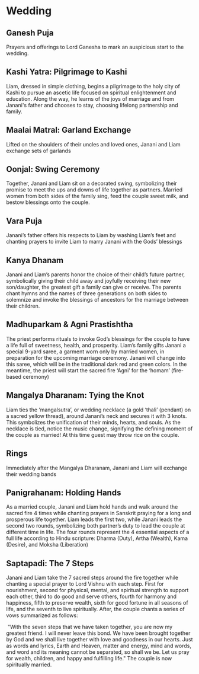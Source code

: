 # Wedding

## Ganesh Puja

Prayers and offerings to Lord Ganesha to mark an auspicious start to the wedding. 

## Kashi Yatra: Pilgrimage to Kashi

Liam, dressed in simple clothing, begins a pilgrimage to the holy city of Kashi to pursue an ascetic life focused on spiritual enlightenment and education. Along the way, he learns of the joys of marriage and from Janani's father and chooses to stay, choosing lifelong partnership and family. 

## Maalai Matral: Garland Exchange

Lifted on the shoulders of their uncles and loved ones, Janani and Liam exchange sets of garlands

## Oonjal: Swing Ceremony

Together, Janani and Liam sit on a decorated swing, symbolizing their promise to meet the ups and downs of life together as partners. Married women from both sides of the family sing, feed the couple sweet milk, and bestow blessings onto the couple. 

## Vara Puja

Janani’s father offers his respects to Liam by washing Liam’s feet and chanting prayers to invite Liam to marry Janani with the Gods’ blessings

## Kanya Dhanam

Janani and Liam’s parents honor the choice of their child’s future partner, symbolically giving their child away and joyfully receiving their new son/daughter, the greatest gift a family can give or receive. The parents chant hymns and the names of three generations on both sides to solemnize and invoke the blessings of ancestors for the marriage between their children. 

## Madhuparkam & Agni Prastishtha

The priest performs rituals to invoke God’s blessings for the couple to have a life full of sweetness, health, and prosperity. Liam’s family gifts Janani a special 9-yard saree, a garment worn only by married women, in preparation for the upcoming marriage ceremony. Janani will change into this saree, which will be in the traditional dark red and green colors. In the meantime, the priest will start the sacred fire ‘Agni’ for the ‘homam’ (fire-based ceremony)

## Mangalya Dharanam: Tying the Knot

Liam ties the ‘mangalsutra’, or wedding necklace (a gold ‘thali’ (pendant) on a sacred yellow thread), around Janani’s neck and secures it with 3 knots. This symbolizes the unification of their minds, hearts, and souls. As the necklace is tied, notice the music change, signifying the defining moment of the couple as married! At this time guest may throw rice on the couple.

## Rings

Immediately after the Mangalya Dharanam, Janani and Liam will exchange their wedding bands

## Panigrahanam: Holding Hands

As a married couple, Janani and Liam hold hands and walk around the sacred fire 4 times while chanting prayers in Sanskrit praying for a long and prosperous life together. Liam leads the first two, while Janani leads the second two rounds, symbolizing both partner’s duty to lead the couple at different time in life. The four rounds represent the 4 essential aspects of a full life according to Hindu scripture: Dharma (Duty), Artha (Wealth), Kama (Desire), and Moksha (Liberation)

## Saptapadi: The 7 Steps

Janani and Liam take the 7 sacred steps around the fire together while chanting a special prayer to Lord Vishnu with each step. First for nourishment, second for physical, mental, and spiritual strength to support each other, third to do good and serve others, fourth for harmony and happiness, fifth to preserve wealth, sixth for good fortune in all seasons of life, and the seventh to live spiritually. After, the couple chants a series of vows summarized as follows:

 "With the seven steps that we have taken together, you are now my greatest friend. I will never leave this bond. We have been brought together by God and we shall live together with love and goodness in our hearts. Just as words and lyrics, Earth and Heaven, matter and energy, mind and words, and word and its meaning cannot be separated, so shall we be. Let us pray for wealth, children, and happy and fulfilling life." The couple is now spiritually married.
